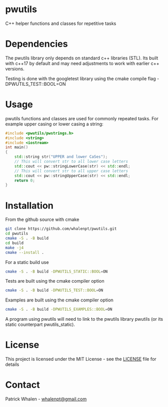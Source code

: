 # pwutils #

C++ helper functions and classes for repetitive tasks

# Dependencies #

The pwutils library only depends on standard c++ libraries (STL). 
Its built with c++17 by default and may need adjustments
to work with earlier c++ versions.

Testing is done with the googletest library using the
cmake compile flag -DPWUTILS_TEST::BOOL=ON

# Usage #

pwutils functions and classes are used for commonly
repeated tasks. For example upper casing or
lower casing a string:

```cpp
#include <pwutils/pwstrings.h>
#include <string>
#include <iostream>
int main()
{
    std::string str("UPPER and lower CaSes");
    // This will convert str to all lower case letters
	std::cout << pw::stringLowerCase(str) << std::endl;
    // This will convert str to all upper case letters
	std::cout << pw::stringUpperCase(str) << std::endl;
	return 0;
}
```

# Installation #
From the github source with cmake
```bash
git clone https://github.com/whalenpt/pwutils.git
cd pwutils
cmake -S . -B build
cd build
make -j4
cmake --install .
```
For a static build use
```bash
cmake -S . -B build -DPWUTILS_STATIC::BOOL=ON
```
Tests are built using the cmake compiler option
```bash
cmake -S . -B build -DPWUTILS_TEST::BOOL=ON
```
Examples are built using the cmake compiler option
```bash
cmake -S . -B build -DPWUTILS_EXAMPLES::BOOL=ON
```
A program using pwutils will need to link to the pwutils library pwutils
(or its static counterpart pwutils_static). 

# License #
This project is licensed under the MIT License - see the [LICENSE](./LICENSE.txt) file for details

# Contact # 
Patrick Whalen - whalenpt@gmail.com

